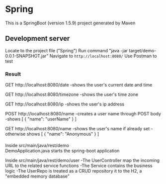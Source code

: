 # Spring
This is a SpringBoot (version 1.5.9) project generated by Maven

## Development server
Locate to the project file ("Spring")
Run command "java -jar target/demo-0.0.1-SNAPSHOT.jar"
Navigate to `http://localhost:8080/`
Use Postman to test

### Result
GET http://localhost:8080/date
  -shows the user's current date and time
  
GET http://localhost:8080/timezone
  -shows the user's time zone
  
GET http://localhost:8080/ip
  -shows the user's ip address
  
POST http://localhost:8080/name
  -creates a user name through POST body 
  -shows [
          {
            "name": "userName"
          }
         ]
         
GET http://localhost:8080/name
  -shows the user's name if already set
  -otherwise shows
         [
          {
            "name": "Anonymous"
          }
         ]

####
Inside src/main/java/rest/demo  
DemoApplication.java starts the spring-boot application

Inside src/main/java/rest/demo/user
  -The UserController map the incoming URL to the related service functions
  -The Service contains the business logic
  -The UserRepo is treated as a CRUD repository it to the H2, a "embedded memory database"  

